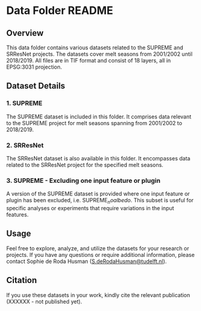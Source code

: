 # Data Folder README

## Overview

This data folder contains various datasets related to the SUPREME and SRResNet projects. The datasets cover melt seasons from 2001/2002 until 2018/2019. All files are in TIF format and consist of 18 layers, all in EPSG:3031 projection.

## Dataset Details

### 1. SUPREME

The SUPREME dataset is included in this folder. It comprises data relevant to the SUPREME project for melt seasons spanning from 2001/2002 to 2018/2019.

### 2. SRResNet

The SRResNet dataset is also available in this folder. It encompasses data related to the SRResNet project for the specified melt seasons.

### 3. SUPREME - Excluding one input feature or plugin

A version of the SUPREME dataset is provided where one input feature or plugin has been excluded, i.e. SUPREME$_no albedo$. This subset is useful for specific analyses or experiments that require variations in the input features.



## Usage

Feel free to explore, analyze, and utilize the datasets for your research or projects. If you have any questions or require additional information, please contact Sophie de Roda Husman (S.deRodaHusman@tudelft.nl).

## Citation

If you use these datasets in your work, kindly cite the relevant publication (XXXXXX - not published yet). 

